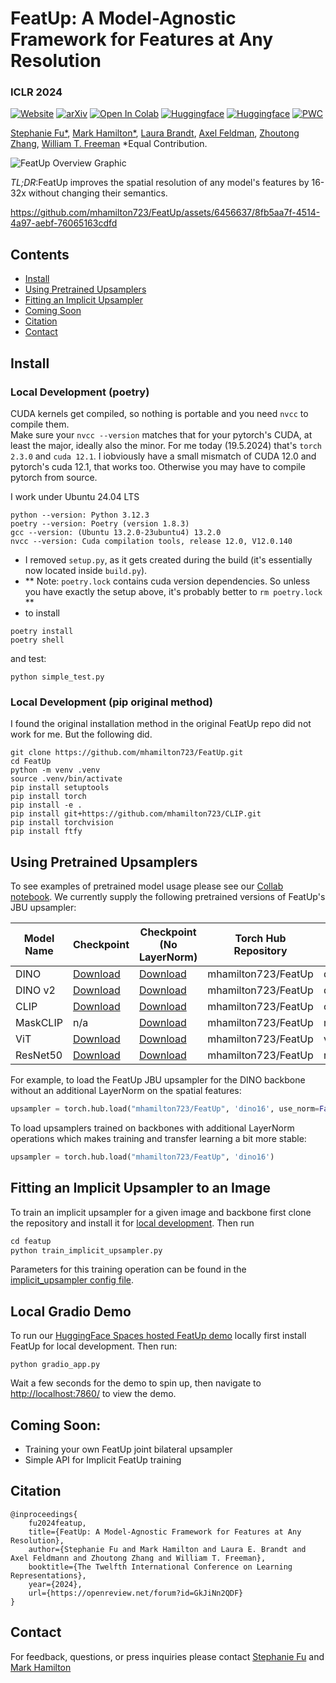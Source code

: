 # FeatUp: A Model-Agnostic Framework for Features at Any Resolution
###  ICLR 2024


[![Website](https://img.shields.io/badge/FeatUp-%F0%9F%8C%90Website-purple?style=flat)](https://aka.ms/featup) [![arXiv](https://img.shields.io/badge/arXiv-2403.10516-b31b1b.svg)](https://arxiv.org/abs/2403.10516) [![Open In Colab](https://colab.research.google.com/assets/colab-badge.svg)](https://colab.research.google.com/github/mhamilton723/FeatUp/blob/main/example_usage.ipynb)
[![Huggingface](https://img.shields.io/badge/%F0%9F%A4%97%20Hugging%20Face-FeatUp-orange)](https://huggingface.co/spaces/mhamilton723/FeatUp) 
[![Huggingface](https://img.shields.io/badge/%F0%9F%A4%97%20Hugging%20Face-Paper%20Page-orange)](https://huggingface.co/papers/2403.10516)
[![PWC](https://img.shields.io/endpoint.svg?url=https://paperswithcode.com/badge/featup-a-model-agnostic-framework-for/feature-upsampling-on-imagenet)](https://paperswithcode.com/sota/feature-upsampling-on-imagenet?p=featup-a-model-agnostic-framework-for)



[Stephanie Fu*](https://stephanie-fu.github.io/),
[Mark Hamilton*](https://mhamilton.net/),
[Laura Brandt](https://people.csail.mit.edu/lebrandt/),
[Axel Feldman](https://feldmann.nyc/),
[Zhoutong Zhang](https://ztzhang.info/),
[William T. Freeman](https://billf.mit.edu/about/bio)
*Equal Contribution.

![FeatUp Overview Graphic](https://mhamilton.net/images/website_hero_small-p-1080.jpg)

*TL;DR*:FeatUp improves the spatial resolution of any model's features by 16-32x without changing their semantics.

https://github.com/mhamilton723/FeatUp/assets/6456637/8fb5aa7f-4514-4a97-aebf-76065163cdfd


## Contents
<!--ts-->
   * [Install](#install)
   * [Using Pretrained Upsamplers](#using-pretrained-upsamplers)
   * [Fitting an Implicit Upsampler](#fitting-an-implicit-upsampler-to-an-image)
   * [Coming Soon](coming-soon)
   * [Citation](#citation)
   * [Contact](#contact)
<!--te-->

## Install

### Local Development (poetry)
CUDA kernels get compiled, so nothing is portable and you need `nvcc` to compile them.  
Make sure your `nvcc --version`  matches that for your pytorch's CUDA, at least the major, ideally also the minor. For me today (19.5.2024) that's
`torch 2.3.0` and `cuda 12.1`. I iobviously have a small mismatch of CUDA 12.0 and pytorch's cuda 12.1, that works too. Otherwise 
you may have to compile pytorch from source. 

I work under Ubuntu 24.04 LTS
```
python --version: Python 3.12.3
poetry --version: Poetry (version 1.8.3)
gcc --version: (Ubuntu 13.2.0-23ubuntu4) 13.2.0
nvcc --version: Cuda compilation tools, release 12.0, V12.0.140
```
* I removed `setup.py`, as it gets created during the build (it's essentially now located inside `build.py`).
* ** Note: `poetry.lock` contains cuda version dependencies. So unless you have exactly the setup above, it's probably better to `rm poetry.lock` **
* to install 
```shell
poetry install
poetry shell
```
and test: 
```
python simple_test.py
```


### Local Development (pip original method)
I found the original installation method in the original FeatUp repo did not work for me.  But the following did.

```shell script
git clone https://github.com/mhamilton723/FeatUp.git
cd FeatUp
python -m venv .venv
source .venv/bin/activate
pip install setuptools
pip install torch 
pip install -e .
pip install git+https://github.com/mhamilton723/CLIP.git
pip install torchvision
pip install ftfy
```



## Using Pretrained Upsamplers

To see examples of pretrained model usage please see our [Collab notebook](https://colab.research.google.com/github/mhamilton723/FeatUp/blob/main/example_usage.ipynb). We currently supply the following pretrained versions of FeatUp's JBU upsampler:

| Model Name | Checkpoint                                                                                                                       | Checkpoint (No LayerNorm)                                                                                                                  | Torch Hub Repository | Torch Hub Name |
|------------|----------------------------------------------------------------------------------------------------------------------------------|--------------------------------------------------------------------------------------------------------------------------------------------|----------------------|----------------|
| DINO       | [Download](https://marhamilresearch4.blob.core.windows.net/feature-upsampling-public/pretrained/dino16_jbu_stack_cocostuff.ckpt) | [Download](https://marhamilresearch4.blob.core.windows.net/feature-upsampling-public/pretrained/no_norm/dino16_jbu_stack_cocostuff.ckpt)   | mhamilton723/FeatUp  | dino16         |
| DINO v2    | [Download](https://marhamilresearch4.blob.core.windows.net/feature-upsampling-public/pretrained/dinov2_jbu_stack_cocostuff.ckpt) | [Download](https://marhamilresearch4.blob.core.windows.net/feature-upsampling-public/pretrained/no_norm/dinov2_jbu_stack_cocostuff.ckpt)   | mhamilton723/FeatUp  | dinov2         |
| CLIP       | [Download](https://marhamilresearch4.blob.core.windows.net/feature-upsampling-public/pretrained/clip_jbu_stack_cocostuff.ckpt)   | [Download](https://marhamilresearch4.blob.core.windows.net/feature-upsampling-public/pretrained/no_norm/clip_jbu_stack_cocostuff.ckpt)     | mhamilton723/FeatUp  | clip           |
| MaskCLIP   | n/a                                                                                                                              | [Download](https://marhamilresearch4.blob.core.windows.net/feature-upsampling-public/pretrained/no_norm/maskclip_jbu_stack_cocostuff.ckpt) | mhamilton723/FeatUp  | maskclip       |
| ViT        | [Download](https://marhamilresearch4.blob.core.windows.net/feature-upsampling-public/pretrained/vit_jbu_stack_cocostuff.ckpt)      | [Download](https://marhamilresearch4.blob.core.windows.net/feature-upsampling-public/pretrained/no_norm/vit_jbu_stack_cocostuff.ckpt)      | mhamilton723/FeatUp  | vit            |
| ResNet50   | [Download](https://marhamilresearch4.blob.core.windows.net/feature-upsampling-public/pretrained/resnet50_jbu_stack_cocostuff.ckpt) | [Download](https://marhamilresearch4.blob.core.windows.net/feature-upsampling-public/pretrained/no_norm/resnet50_jbu_stack_cocostuff.ckpt) | mhamilton723/FeatUp  | resnet50       |

For example, to load the FeatUp JBU upsampler for the DINO backbone without an additional LayerNorm on the spatial features:

```python
upsampler = torch.hub.load("mhamilton723/FeatUp", 'dino16', use_norm=False)
```

To load upsamplers trained on backbones with additional LayerNorm operations which makes training and transfer learning a bit more stable:

```python
upsampler = torch.hub.load("mhamilton723/FeatUp", 'dino16')
```

## Fitting an Implicit Upsampler to an Image

To train an implicit upsampler for a given image and backbone first clone the repository and install it for 
[local development](#local-development). Then run

```python
cd featup
python train_implicit_upsampler.py
```

Parameters for this training operation can be found in the [implicit_upsampler config file](featup/configs/implicit_upsampler.yaml).

## Local Gradio Demo

To run our [HuggingFace Spaces hosted FeatUp demo](https://huggingface.co/spaces/mhamilton723/FeatUp) locally first install FeatUp for local development. Then  run:

```shell
python gradio_app.py
```

Wait a few seconds for the demo to spin up, then navigate to [http://localhost:7860/](http://localhost:7860/) to view the demo.


## Coming Soon:

- Training your own FeatUp joint bilateral upsampler
- Simple API for Implicit FeatUp training


## Citation

```
@inproceedings{
    fu2024featup,
    title={FeatUp: A Model-Agnostic Framework for Features at Any Resolution},
    author={Stephanie Fu and Mark Hamilton and Laura E. Brandt and Axel Feldmann and Zhoutong Zhang and William T. Freeman},
    booktitle={The Twelfth International Conference on Learning Representations},
    year={2024},
    url={https://openreview.net/forum?id=GkJiNn2QDF}
}
```

## Contact

For feedback, questions, or press inquiries please contact [Stephanie Fu](mailto:fus@mit.edu) and [Mark Hamilton](mailto:markth@mit.edu)
